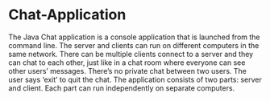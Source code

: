 # Chat-Application

The Java Chat application is a console application that is launched from the command line. The server and clients can run on different computers in the same network. There can be multiple clients connect to a server and they can chat to each other, just like in a chat room where everyone can see other users’ messages. There’s no private chat between two users. The user says ‘exit’ to quit the chat. The application consists of two parts: server and client. Each part can run independently on separate computers.
